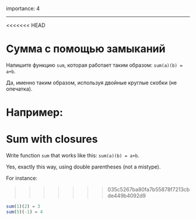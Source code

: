 importance: 4

---

<<<<<<< HEAD
# Сумма с помощью замыканий

Напишите функцию `sum`, которая работает таким образом: `sum(a)(b) = a+b`.

Да, именно таким образом, используя двойные круглые скобки (не опечатка).

Например:
=======
# Sum with closures

Write function `sum` that works like this: `sum(a)(b) = a+b`.

Yes, exactly this way, using double parentheses (not a mistype).

For instance:
>>>>>>> 035c5267ba80fa7b55878f7213cbde449b4092d9

```js
sum(1)(2) = 3
sum(5)(-1) = 4
```

